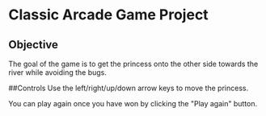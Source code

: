 # Classic Arcade Game Project

## Objective
The goal of the game is to get the princess onto the other side towards the river while avoiding the bugs.

##Controls
Use the left/right/up/down arrow keys to move the princess.

You can play again once you have won by clicking the "Play again" button.